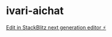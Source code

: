 # ivari-aichat

[Edit in StackBlitz next generation editor ⚡️](https://stackblitz.com/~/github.com/x0floodnood/ivari-aichat)